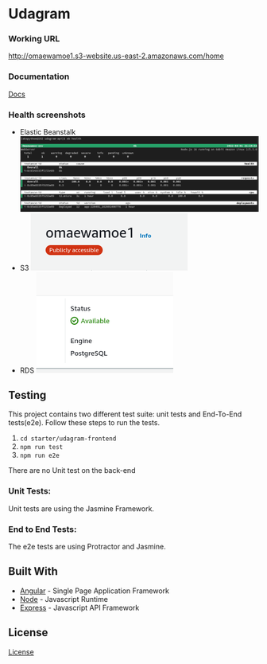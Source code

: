 # Udagram

### Working URL
http://omaewamoe1.s3-website.us-east-2.amazonaws.com/home

### Documentation
<a href="/docs/infrastructure.md">Docs</a>
### Health screenshots
- Elastic Beanstalk
![Eb Health](/screenshots/eb%20health.png)
- S3 
![S3 bucket](/screenshots/s3%20health.png)
- RDS
![RDS](/screenshots/rds%20health.png)

## Testing

This project contains two different test suite: unit tests and End-To-End tests(e2e). Follow these steps to run the tests.

1. `cd starter/udagram-frontend`
1. `npm run test`
1. `npm run e2e`

There are no Unit test on the back-end

### Unit Tests:

Unit tests are using the Jasmine Framework.

### End to End Tests:

The e2e tests are using Protractor and Jasmine.

## Built With

- [Angular](https://angular.io/) - Single Page Application Framework
- [Node](https://nodejs.org) - Javascript Runtime
- [Express](https://expressjs.com/) - Javascript API Framework

## License

[License](LICENSE.txt)
